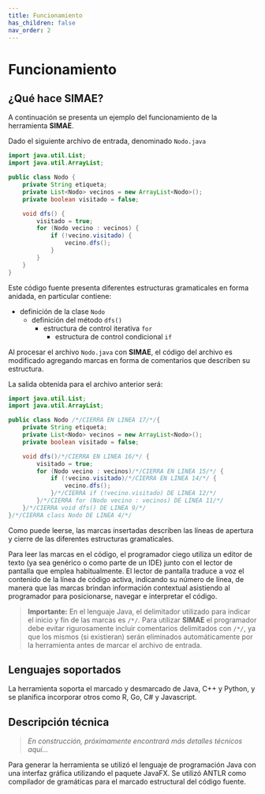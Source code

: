 ```yaml
---
title: Funcionamiento
has_children: false
nav_order: 2
---
```

# Funcionamiento

## ¿Qué hace SIMAE?

A continuación se presenta un ejemplo del funcionamiento de la herramienta **SIMAE**. 

Dado el siguiente archivo de entrada, denominado `Nodo.java`

```java
import java.util.List;
import java.util.ArrayList;

public class Nodo {
    private String etiqueta;
    private List<Nodo> vecinos = new ArrayList<Nodo>();
    private boolean visitado = false;

    void dfs() {
        visitado = true;
        for (Nodo vecino : vecinos) {
            if (!vecino.visitado) {
                vecino.dfs();
            }
        }
    }
}
```

Este código fuente presenta diferentes estructuras gramaticales en forma anidada, en particular contiene: 
- definición de la clase `Nodo`
  * definición del método `dfs()`
    - estructura de control iterativa `for`
      * estructura de control condicional `if`

Al procesar el archivo `Nodo.java` con **SIMAE**, el código del archivo es modificado agregando marcas en forma de comentarios que describen su estructura.

La salida obtenida para el archivo anterior será:

```java
import java.util.List;
import java.util.ArrayList;

public class Nodo /*/CIERRA EN LINEA 17/*/{
    private String etiqueta;
    private List<Nodo> vecinos = new ArrayList<Nodo>();
    private boolean visitado = false;

    void dfs()/*/CIERRA EN LINEA 16/*/ {
        visitado = true;
        for (Nodo vecino : vecinos)/*/CIERRA EN LINEA 15/*/ {
            if (!vecino.visitado)/*/CIERRA EN LINEA 14/*/ {
                vecino.dfs();
            }/*/CIERRA if (!vecino.visitado) DE LINEA 12/*/
        }/*/CIERRA for (Nodo vecino : vecinos) DE LINEA 11/*/
    }/*/CIERRA void dfs() DE LINEA 9/*/
}/*/CIERRA class Nodo DE LINEA 4/*/
```

Como puede leerse, las marcas insertadas describen las líneas de apertura y cierre de las diferentes estructuras gramaticales.

Para leer las marcas en el código, el programador ciego utiliza un editor de texto (ya sea genérico o como parte de un IDE) junto con el lector de pantalla que emplea habitualmente. El lector de pantalla traduce a voz el contenido de la línea de código activa, indicando su número de línea, de manera que las marcas brindan información contextual asistiendo al programador para posicionarse, navegar e interpretar el código. 

> **Importante:** En el lenguaje Java, el delimitador utilizado para indicar el inicio y fin de las marcas es `/*/`. Para utilizar **SIMAE** el programador debe evitar rigurosamente incluir comentarios delimitados con `/*/`, ya que los mismos (si existieran) serán eliminados automáticamente por la herramienta antes de marcar el archivo de entrada. 

## Lenguajes soportados

La herramienta soporta el marcado y desmarcado de Java, C++ y Python, y se planifica incorporar otros como R, Go, C# y Javascript.

## Descripción técnica

> _En construcción, próximamente encontrará más detalles técnicos aquí..._

Para generar la herramienta se utilizó el lenguaje de programación Java con una interfaz gráfica utilizando el paquete JavaFX. Se utilizó ANTLR como compilador de gramáticas para el marcado estructural del código fuente.
